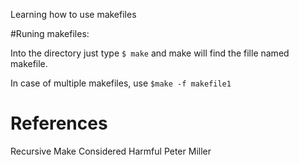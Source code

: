 Learning how to use makefiles

#Runing makefiles:

Into the directory just type 
`$ make` 
and make will find the fille named makefile. 

In case of multiple makefiles, use 
`$make -f makefile1`

# References
Recursive Make Considered Harmful
Peter Miller
